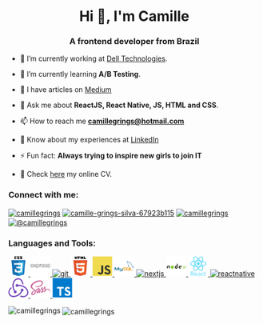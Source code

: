 <h1 align="center">Hi 👋, I'm Camille</h1>
<h3 align="center">A frontend developer from Brazil</h3>

- 🔭 I’m currently working at [Dell Technologies](https://www.delltechnologies.com/pt-br/index.htm).

- 🌱 I’m currently learning **A/B Testing**.

- 📝 I have articles on [Medium](https://medium.com/@camillegrings)

- 💬 Ask me about **ReactJS, React Native, JS, HTML and CSS**.

- 📫 How to reach me **camillegrings@hotmail.com**

- 📄 Know about my experiences at [LinkedIn](https://www.linkedin.com/in/camille-grings-silva-67923b115/)

- ⚡ Fun fact: **Always trying to inspire new girls to join IT**

- 📔 Check [here](https://camillegrings.github.io/) my online CV.

<h3 align="left">Connect with me:</h3>
<p align="left">
<a href="https://codepen.io/camillegrings" target="blank"><img align="center" src="https://cdn.jsdelivr.net/npm/simple-icons@3.0.1/icons/codepen.svg" alt="camillegrings" height="30" width="40" /></a>
<a href="https://linkedin.com/in/camille-grings-silva-67923b115" target="blank"><img align="center" src="https://cdn.jsdelivr.net/npm/simple-icons@3.0.1/icons/linkedin.svg" alt="camille-grings-silva-67923b115" height="30" width="40" /></a>
<a href="https://instagram.com/camillegrings" target="blank"><img align="center" src="https://cdn.jsdelivr.net/npm/simple-icons@3.0.1/icons/instagram.svg" alt="camillegrings" height="30" width="40" /></a>
<a href="https://medium.com/@camillegrings" target="blank"><img align="center" src="https://cdn.jsdelivr.net/npm/simple-icons@3.0.1/icons/medium.svg" alt="@camillegrings" height="30" width="40" /></a>
</p>

<h3 align="left">Languages and Tools:</h3>
<p align="left"> <a href="https://www.w3schools.com/css/" target="_blank"> <img src="https://raw.githubusercontent.com/devicons/devicon/master/icons/css3/css3-original-wordmark.svg" alt="css3" width="40" height="40"/> </a> <a href="https://expressjs.com" target="_blank"> <img src="https://raw.githubusercontent.com/devicons/devicon/master/icons/express/express-original-wordmark.svg" alt="express" width="40" height="40"/> </a> <a href="https://git-scm.com/" target="_blank"> <img src="https://www.vectorlogo.zone/logos/git-scm/git-scm-icon.svg" alt="git" width="40" height="40"/> </a> <a href="https://www.w3.org/html/" target="_blank"> <img src="https://raw.githubusercontent.com/devicons/devicon/master/icons/html5/html5-original-wordmark.svg" alt="html5" width="40" height="40"/> </a> <a href="https://developer.mozilla.org/en-US/docs/Web/JavaScript" target="_blank"> <img src="https://raw.githubusercontent.com/devicons/devicon/master/icons/javascript/javascript-original.svg" alt="javascript" width="40" height="40"/> </a> <a href="https://www.mysql.com/" target="_blank"> <img src="https://raw.githubusercontent.com/devicons/devicon/master/icons/mysql/mysql-original-wordmark.svg" alt="mysql" width="40" height="40"/> </a> <a href="https://nextjs.org/" target="_blank"> <img src="https://cdn.worldvectorlogo.com/logos/nextjs-3.svg" alt="nextjs" width="40" height="40"/> </a> <a href="https://nodejs.org" target="_blank"> <img src="https://raw.githubusercontent.com/devicons/devicon/master/icons/nodejs/nodejs-original-wordmark.svg" alt="nodejs" width="40" height="40"/> </a> <a href="https://reactjs.org/" target="_blank"> <img src="https://raw.githubusercontent.com/devicons/devicon/master/icons/react/react-original-wordmark.svg" alt="react" width="40" height="40"/> </a> <a href="https://reactnative.dev/" target="_blank"> <img src="https://reactnative.dev/img/header_logo.svg" alt="reactnative" width="40" height="40"/> </a> <a href="https://redux.js.org" target="_blank"> <img src="https://raw.githubusercontent.com/devicons/devicon/master/icons/redux/redux-original.svg" alt="redux" width="40" height="40"/> </a> <a href="https://sass-lang.com" target="_blank"> <img src="https://raw.githubusercontent.com/devicons/devicon/master/icons/sass/sass-original.svg" alt="sass" width="40" height="40"/> </a> <a href="https://www.typescriptlang.org/" target="_blank"> <img src="https://raw.githubusercontent.com/devicons/devicon/master/icons/typescript/typescript-original.svg" alt="typescript" width="40" height="40"/> </a> </p>

<p><img align="left" src="https://github-readme-stats.vercel.app/api/top-langs?username=camillegrings&show_icons=true&locale=en&layout=compact" alt="camillegrings" /></p>

<p>&nbsp;<img align="center" src="https://github-readme-stats.vercel.app/api?username=camillegrings&show_icons=true&locale=en" alt="camillegrings" /></p>
